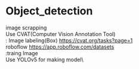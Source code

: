 # Object_detection

image scrapping\
Use CVAT(Computer Vision Annotation Tool) \
: Image labeling(Box) https://cvat.org/tasks?page=1 \
roboflow https://app.roboflow.com/datasets \
:traing Image\
Use YOLOv5 for making model\ 
